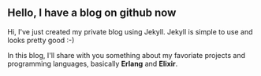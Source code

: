 ## Hello, I have a blog on github now

Hi, I've just created my private blog using Jekyll. Jekyll is simple to use and looks pretty good :-)

In this blog, I'll share with you something about my favoriate projects and programming languages, basically **Erlang** and **Elixir**.


